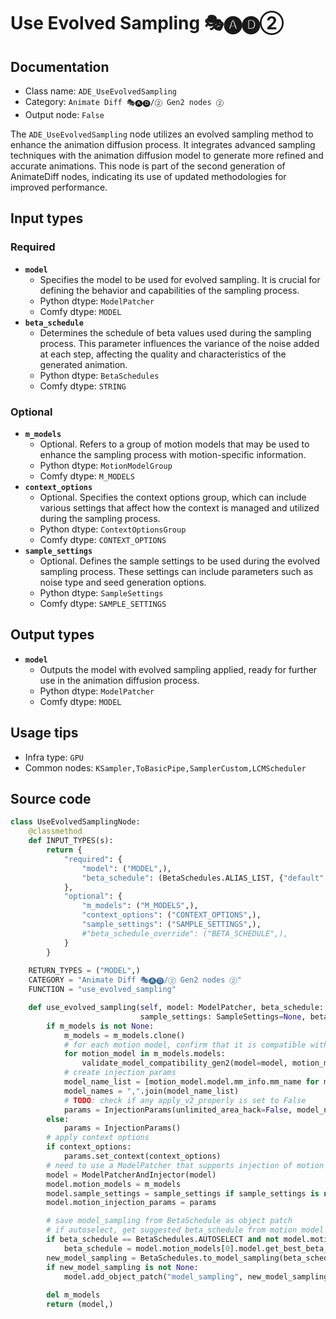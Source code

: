 # Use Evolved Sampling 🎭🅐🅓②
## Documentation
- Class name: `ADE_UseEvolvedSampling`
- Category: `Animate Diff 🎭🅐🅓/② Gen2 nodes ②`
- Output node: `False`

The `ADE_UseEvolvedSampling` node utilizes an evolved sampling method to enhance the animation diffusion process. It integrates advanced sampling techniques with the animation diffusion model to generate more refined and accurate animations. This node is part of the second generation of AnimateDiff nodes, indicating its use of updated methodologies for improved performance.
## Input types
### Required
- **`model`**
    - Specifies the model to be used for evolved sampling. It is crucial for defining the behavior and capabilities of the sampling process.
    - Python dtype: `ModelPatcher`
    - Comfy dtype: `MODEL`
- **`beta_schedule`**
    - Determines the schedule of beta values used during the sampling process. This parameter influences the variance of the noise added at each step, affecting the quality and characteristics of the generated animation.
    - Python dtype: `BetaSchedules`
    - Comfy dtype: `STRING`
### Optional
- **`m_models`**
    - Optional. Refers to a group of motion models that may be used to enhance the sampling process with motion-specific information.
    - Python dtype: `MotionModelGroup`
    - Comfy dtype: `M_MODELS`
- **`context_options`**
    - Optional. Specifies the context options group, which can include various settings that affect how the context is managed and utilized during the sampling process.
    - Python dtype: `ContextOptionsGroup`
    - Comfy dtype: `CONTEXT_OPTIONS`
- **`sample_settings`**
    - Optional. Defines the sample settings to be used during the evolved sampling process. These settings can include parameters such as noise type and seed generation options.
    - Python dtype: `SampleSettings`
    - Comfy dtype: `SAMPLE_SETTINGS`
## Output types
- **`model`**
    - Outputs the model with evolved sampling applied, ready for further use in the animation diffusion process.
    - Python dtype: `ModelPatcher`
    - Comfy dtype: `MODEL`
## Usage tips
- Infra type: `GPU`
- Common nodes: `KSampler,ToBasicPipe,SamplerCustom,LCMScheduler`


## Source code
```python
class UseEvolvedSamplingNode:
    @classmethod
    def INPUT_TYPES(s):
        return {
            "required": {
                "model": ("MODEL",),
                "beta_schedule": (BetaSchedules.ALIAS_LIST, {"default": BetaSchedules.AUTOSELECT}),
            },
            "optional": {
                "m_models": ("M_MODELS",),
                "context_options": ("CONTEXT_OPTIONS",),
                "sample_settings": ("SAMPLE_SETTINGS",),
                #"beta_schedule_override": ("BETA_SCHEDULE",),
            }
        }
    
    RETURN_TYPES = ("MODEL",)
    CATEGORY = "Animate Diff 🎭🅐🅓/② Gen2 nodes ②"
    FUNCTION = "use_evolved_sampling"

    def use_evolved_sampling(self, model: ModelPatcher, beta_schedule: str, m_models: MotionModelGroup=None, context_options: ContextOptionsGroup=None,
                             sample_settings: SampleSettings=None, beta_schedule_override=None):
        if m_models is not None:
            m_models = m_models.clone()
            # for each motion model, confirm that it is compatible with SD model
            for motion_model in m_models.models:
                validate_model_compatibility_gen2(model=model, motion_model=motion_model)
            # create injection params
            model_name_list = [motion_model.model.mm_info.mm_name for motion_model in m_models.models]
            model_names = ",".join(model_name_list)
            # TODO: check if any apply_v2_properly is set to False
            params = InjectionParams(unlimited_area_hack=False, model_name=model_names)
        else:
            params = InjectionParams()
        # apply context options
        if context_options:
            params.set_context(context_options)
        # need to use a ModelPatcher that supports injection of motion modules into unet
        model = ModelPatcherAndInjector(model)
        model.motion_models = m_models
        model.sample_settings = sample_settings if sample_settings is not None else SampleSettings()
        model.motion_injection_params = params

        # save model_sampling from BetaSchedule as object patch
        # if autoselect, get suggested beta_schedule from motion model
        if beta_schedule == BetaSchedules.AUTOSELECT and not model.motion_models.is_empty():
            beta_schedule = model.motion_models[0].model.get_best_beta_schedule(log=True)
        new_model_sampling = BetaSchedules.to_model_sampling(beta_schedule, model)
        if new_model_sampling is not None:
            model.add_object_patch("model_sampling", new_model_sampling)
        
        del m_models
        return (model,)

```
